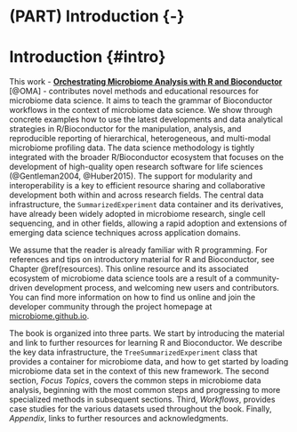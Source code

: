 # (PART) Introduction {-}

# Introduction {#intro}

<script>
document.addEventListener("click", function (event) {
    if (event.target.classList.contains("rebook-collapse")) {
        event.target.classList.toggle("active");
        var content = event.target.nextElementSibling;
        if (content.style.display === "block") {
            content.style.display = "none";
        } else {
            content.style.display = "block";
        }
    }
})
</script>

<style>
.rebook-collapse {
  background-color: #eee;
  color: #444;
  cursor: pointer;
  padding: 18px;
  width: 100%;
  border: none;
  text-align: left;
  outline: none;
  font-size: 15px;
}

.rebook-content {
  padding: 0 18px;
  display: none;
  overflow: hidden;
  background-color: #f1f1f1;
}
</style>

This work - [**Orchestrating Microbiome Analysis with R and
Bioconductor**](microbiome.github.io/OMA) [@OMA] - contributes novel
methods and educational resources for microbiome data science.  It
aims to teach the grammar of Bioconductor workflows in the context of
microbiome data science. We show through concrete examples how to use
the latest developments and data analytical strategies in
R/Bioconductor for the manipulation, analysis, and reproducible
reporting of hierarchical, heterogeneous, and multi-modal microbiome
profiling data. The data science methodology is tightly integrated
with the broader R/Bioconductor ecosystem that focuses on the
development of high-quality open research software for life
sciences (@Gentleman2004, @Huber2015). The support for modularity and
interoperability is a key to efficient resource sharing and
collaborative development both within and across research fields. The
central data infrastructure, the `SummarizedExperiment` data container
and its derivatives, have already been widely adopted in microbiome
research, single cell sequencing, and in other fields, allowing a
rapid adoption and extensions of emerging data science techniques
across application domains.

We assume that the reader is already familiar with R programming. For
references and tips on introductory material for R and Bioconductor,
see Chapter \@ref(resources). This online resource and its associated
ecosystem of microbiome data science tools are a result of a
community-driven development process, and welcoming new users and
contributors. You can find more information on how to find us online
and join the developer community through the project homepage at
[microbiome.github.io](https://microbiome.github.io).

The book is organized into three parts. We start by introducing the
material and link to further resources for learning R and
Bioconductor. We describe the key data infrastructure, the
`TreeSummarizedExperiment` class that provides a container for
microbiome data, and how to get started by loading microbiome data set
in the context of this new framework. The second section, *Focus
Topics*, covers the common steps in microbiome data analysis,
beginning with the most common steps and progressing to more
specialized methods in subsequent sections. Third, *Workflows*,
provides case studies for the various datasets used throughout the
book. Finally, *Appendix*, links to further resources and
acknowledgments.







